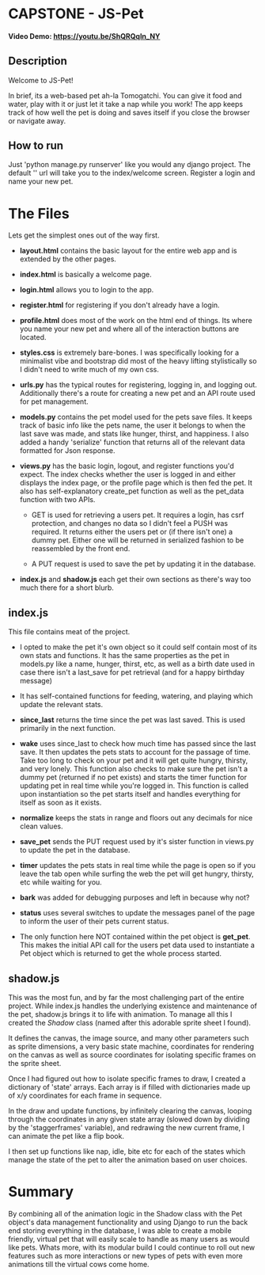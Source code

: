 CAPSTONE - JS-Pet
====
#### Video Demo:  <https://youtu.be/ShQRQqIn_NY>
Description
----
Welcome to JS-Pet!


In brief, its a web-based pet ah-la Tomogatchi.
You can give it food and water, play with it or just let it take a nap while you work! The app keeps track of how well the pet is doing and saves itself if you close the browser or navigate away.


How to run
----
Just 'python manage.py runserver' like you would any django project. The default '' url will take you to the index/welcome screen. Register a login and name your new pet.

The Files
====
Lets get the simplest ones out of the way first.
* __layout.html__ contains the basic layout for the entire web app and is extended by the other pages.

* __index.html__ is basically a welcome page.
* __login.html__ allows you to login to the app.
* __register.html__ for registering if you don't already have a login.
* __profile.html__ does most of the work on the html end of things. Its where you name your new pet and where all of the interaction buttons are located.
* __styles.css__ is extremely bare-bones. I was specifically looking for a minimalist vibe and bootstrap did most of the heavy lifting stylistically so I didn't need to write much of my own css.
* __urls.py__ has the typical routes for registering, logging in, and logging out. Additionally there's a route for creating a new pet and an API route used for pet management.
* __models.py__ contains the pet model used for the pets save files. It keeps track of basic info like the pets name, the user it belongs to when the last save was made, and stats like hunger, thirst, and happiness. I also added a handy 'serialize' function that returns all of the relevant data formatted for Json response.
* __views.py__ has the basic login, logout, and register functions you'd expect. The index checks whether the user is logged in and either displays the index page, or the profile page which is then fed the pet. It also has self-explanatory create_pet function as well as the pet_data function with two APIs.
    * GET is used for retrieving a users pet. It requires a login, has csrf protection, and changes no data so I didn't feel a PUSH was required. It returns either the users pet or (if there isn't one) a dummy pet. Either one will be returned in serialized fashion to be reassembled by the front end.
  
    * A PUT request is used to save the pet by updating it in the database.
* __index.js__ and __shadow.js__ each get their own sections as there's way too much there for a short blurb.

index.js
----
This file contains meat of the project.
* I opted to make the pet it's own object so it could self contain most of its own stats and functions. It has the same properties as the pet in models.py like a name, hunger, thirst, etc, as well as a birth date used in case there isn't a last_save for pet retrieval (and for a happy birthday message)

* It has self-contained functions for feeding, watering, and playing which update the relevant stats.
* __since_last__ returns the time since the pet was last saved. This is used primarily in the next function.
* __wake__ uses since_last to check how much time has passed since the last save. It then updates the pets stats to account for the passage of time. Take too long to check on your pet and it will get quite hungry, thirsty, and very lonely. This function also checks to make sure the pet isn't a dummy pet (returned if no pet exists) and starts the timer function for updating pet in real time while you're logged in. This function is called upon instantiation so the pet starts itself and handles everything for itself as soon as it exists.
* __normalize__ keeps the stats in range and floors out any decimals for nice clean values.
* __save_pet__ sends the PUT request used by it's sister function in views.py to update the pet in the database.
* __timer__ updates the pets stats in real time while the page is open so if you leave the tab open while surfing the web the pet will get hungry, thirsty, etc while waiting for you.
* __bark__ was added for debugging purposes and left in because why not?
* __status__ uses several switches to update the messages panel of the page to inform the user of their pets current status.
* The only function here NOT contained within the pet object is __get_pet__. This makes the initial API call for the users pet data used  to instantiate a Pet object which is returned to get the whole process started.

shadow.js
----
This was the most fun, and by far the most challenging part of the entire project. 
While index.js handles the underlying existence and maintenance of the pet, shadow.js brings it to life with animation. To manage all this I created the _Shadow_ class (named after this adorable sprite sheet I found).

It defines the canvas, the image source, and many other parameters such as sprite dimensions, a very basic state machine, coordinates for rendering on the canvas as well as source coordinates for isolating specific frames on the sprite sheet.

Once I had figured out how to isolate specific frames to draw, I created a dictionary of 'state' arrays. Each array is if filled with dictionaries made up of x/y coordinates for each frame in sequence.

In the draw and update functions, by infinitely clearing the canvas, looping through the coordinates in any given state array (slowed down by dividing by the 'staggerframes' variable), and redrawing the new current frame, I can animate the pet like a flip book.

I then set up functions like nap, idle, bite etc for each of the states which manage the state of the pet to alter the animation based on user choices.

Summary
====
By combining all of the animation logic in the Shadow class with the Pet object's data management functionality and using Django to run the back end storing everything in the database, I was able to create a mobile friendly, virtual pet that will easily scale to handle as many users as would like pets. Whats more, with its modular build I could continue to roll out new features such as more interactions or new types of pets with even more animations till the virtual cows come home.

